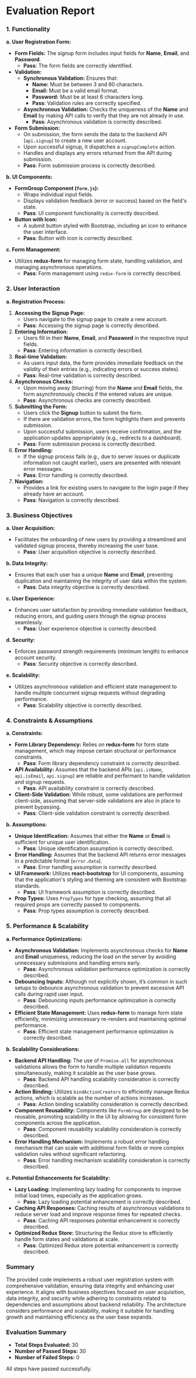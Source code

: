 # Evaluation Report

### **1. Functionality**

**a. User Registration Form:**
- **Form Fields:** The signup form includes input fields for **Name**, **Email**, and **Password**.
  - **Pass**: The form fields are correctly identified.
- **Validation:**
  - **Synchronous Validation:** Ensures that:
    - **Name:** Must be between 3 and 60 characters.
    - **Email:** Must be a valid email format.
    - **Password:** Must be at least 6 characters long.
    - **Pass**: Validation rules are correctly specified.
  - **Asynchronous Validation:** Checks the uniqueness of the **Name** and **Email** by making API calls to verify that they are not already in use.
    - **Pass**: Asynchronous validation is correctly described.
- **Form Submission:**
  - On submission, the form sends the data to the backend API (`api.signup`) to create a new user account.
  - Upon successful signup, it dispatches a `signupComplete` action.
  - Handles and displays any errors returned from the API during submission.
  - **Pass**: Form submission process is correctly described.

**b. UI Components:**
- **FormGroup Component (`form.js`):**
  - Wraps individual input fields.
  - Displays validation feedback (error or success) based on the field's state.
  - **Pass**: UI component functionality is correctly described.
- **Button with Icon:**
  - A submit button styled with Bootstrap, including an icon to enhance the user interface.
  - **Pass**: Button with icon is correctly described.

**c. Form Management:**
- Utilizes **redux-form** for managing form state, handling validation, and managing asynchronous operations.
  - **Pass**: Form management using `redux-form` is correctly described.

### **2. User Interaction**

**a. Registration Process:**
1. **Accessing the Signup Page:**
   - Users navigate to the signup page to create a new account.
   - **Pass**: Accessing the signup page is correctly described.
2. **Entering Information:**
   - Users fill in their **Name**, **Email**, and **Password** in the respective input fields.
   - **Pass**: Entering information is correctly described.
3. **Real-time Validation:**
   - As users input data, the form provides immediate feedback on the validity of their entries (e.g., indicating errors or success states).
   - **Pass**: Real-time validation is correctly described.
4. **Asynchronous Checks:**
   - Upon moving away (blurring) from the **Name** and **Email** fields, the form asynchronously checks if the entered values are unique.
   - **Pass**: Asynchronous checks are correctly described.
5. **Submitting the Form:**
   - Users click the **Signup** button to submit the form.
   - If there are validation errors, the form highlights them and prevents submission.
   - Upon successful submission, users receive confirmation, and the application updates appropriately (e.g., redirects to a dashboard).
   - **Pass**: Form submission process is correctly described.
6. **Error Handling:**
   - If the signup process fails (e.g., due to server issues or duplicate information not caught earlier), users are presented with relevant error messages.
   - **Pass**: Error handling is correctly described.
7. **Navigation:**
   - Provides a link for existing users to navigate to the login page if they already have an account.
   - **Pass**: Navigation is correctly described.

### **3. Business Objectives**

**a. User Acquisition:**
- Facilitates the onboarding of new users by providing a streamlined and validated signup process, thereby increasing the user base.
  - **Pass**: User acquisition objective is correctly described.

**b. Data Integrity:**
- Ensures that each user has a unique **Name** and **Email**, preventing duplication and maintaining the integrity of user data within the system.
  - **Pass**: Data integrity objective is correctly described.

**c. User Experience:**
- Enhances user satisfaction by providing immediate validation feedback, reducing errors, and guiding users through the signup process seamlessly.
  - **Pass**: User experience objective is correctly described.

**d. Security:**
- Enforces password strength requirements (minimum length) to enhance account security.
  - **Pass**: Security objective is correctly described.

**e. Scalability:**
- Utilizes asynchronous validation and efficient state management to handle multiple concurrent signup requests without degrading performance.
  - **Pass**: Scalability objective is correctly described.

### **4. Constraints & Assumptions**

**a. Constraints:**
- **Form Library Dependency:** Relies on **redux-form** for form state management, which may impose certain structural or performance constraints.
  - **Pass**: Form library dependency constraint is correctly described.
- **API Availability:** Assumes that the backend APIs (`api.isName`, `api.isEmail`, `api.signup`) are reliable and performant to handle validation and signup requests.
  - **Pass**: API availability constraint is correctly described.
- **Client-Side Validation:** While robust, some validations are performed client-side, assuming that server-side validations are also in place to prevent bypassing.
  - **Pass**: Client-side validation constraint is correctly described.

**b. Assumptions:**
- **Unique Identification:** Assumes that either the **Name** or **Email** is sufficient for unique user identification.
  - **Pass**: Unique identification assumption is correctly described.
- **Error Handling:** Assumes that the backend API returns error messages in a predictable format (`error.data`).
  - **Pass**: Error handling assumption is correctly described.
- **UI Framework:** Utilizes **react-bootstrap** for UI components, assuming that the application's styling and theming are consistent with Bootstrap standards.
  - **Pass**: UI framework assumption is correctly described.
- **Prop Types:** Uses `PropTypes` for type checking, assuming that all required props are correctly passed to components.
  - **Pass**: Prop types assumption is correctly described.

### **5. Performance & Scalability**

**a. Performance Optimizations:**
- **Asynchronous Validation:** Implements asynchronous checks for **Name** and **Email** uniqueness, reducing the load on the server by avoiding unnecessary submissions and handling errors early.
  - **Pass**: Asynchronous validation performance optimization is correctly described.
- **Debouncing Inputs:** Although not explicitly shown, it’s common in such setups to debounce asynchronous validation to prevent excessive API calls during rapid user input.
  - **Pass**: Debouncing inputs performance optimization is correctly described.
- **Efficient State Management:** Uses **redux-form** to manage form state efficiently, minimizing unnecessary re-renders and maintaining optimal performance.
  - **Pass**: Efficient state management performance optimization is correctly described.

**b. Scalability Considerations:**
- **Backend API Handling:** The use of `Promise.all` for asynchronous validations allows the form to handle multiple validation requests simultaneously, making it scalable as the user base grows.
  - **Pass**: Backend API handling scalability consideration is correctly described.
- **Action Binding:** Utilizes `bindActionCreators` to efficiently manage Redux actions, which is scalable as the number of actions increases.
  - **Pass**: Action binding scalability consideration is correctly described.
- **Component Reusability:** Components like `FormGroup` are designed to be reusable, promoting scalability in the UI by allowing for consistent form components across the application.
  - **Pass**: Component reusability scalability consideration is correctly described.
- **Error Handling Mechanism:** Implements a robust error handling mechanism that can scale with additional form fields or more complex validation rules without significant refactoring.
  - **Pass**: Error handling mechanism scalability consideration is correctly described.

**c. Potential Enhancements for Scalability:**
- **Lazy Loading:** Implementing lazy loading for components to improve initial load times, especially as the application grows.
  - **Pass**: Lazy loading potential enhancement is correctly described.
- **Caching API Responses:** Caching results of asynchronous validations to reduce server load and improve response times for repeated checks.
  - **Pass**: Caching API responses potential enhancement is correctly described.
- **Optimized Redux Store:** Structuring the Redux store to efficiently handle form states and validations at scale.
  - **Pass**: Optimized Redux store potential enhancement is correctly described.

### **Summary**

The provided code implements a robust user registration system with comprehensive validation, ensuring data integrity and enhancing user experience. It aligns with business objectives focused on user acquisition, data integrity, and security while adhering to constraints related to dependencies and assumptions about backend reliability. The architecture considers performance and scalability, making it suitable for handling growth and maintaining efficiency as the user base expands.

### **Evaluation Summary**

- **Total Steps Evaluated:** 30
- **Number of Passed Steps:** 30
- **Number of Failed Steps:** 0

All steps have passed successfully.